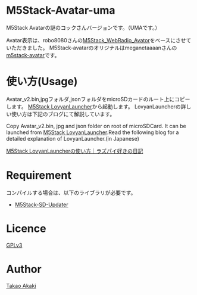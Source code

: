 # M5Stack-Avatar-uma

M5Stack Avatarの謎のコックさんバージョンです。（UMAです。）

Avatar表示は、robo8080さんの[M5Stack_WebRadio_Avator](https://github.com/robo8080/M5Stack_WebRadio_Avator)をベースにさせていただきました。
M5Stack-avatarのオリジナルはmeganetaaaanさんの[m5stack-avatar](https://github.com/meganetaaan/m5stack-avatar)です。

# 使い方(Usage)

Avatar_v2.bin,jpgフォルダ,jsonフォルダをmicroSDカードのルート上にコピーします。
[M5Stack LovyanLauncher](https://github.com/lovyan03/M5Stack_LovyanLauncher)から起動します。
LovyanLauncherの詳しい使い方は下記のブログにて解説しています。

Copy Avatar_v2.bin, jpg and json folder on root of microSDCard.
It can be launched from [M5Stack LovyanLauncher](https://github.com/lovyan03/M5Stack_LovyanLauncher).Read the following blog for a detailed explanation of LovyanLauncher.(in Japanese)

[M5Stack LovyanLauncherの使い方｜ラズパイ好きの日記](https://raspberrypi.mongonta.com/howto-use-m5stack-lovyanlauncher/)

# Requirement

コンパイルする場合は、以下のライブラリが必要です。
* [M5Stack-SD-Updater](https://github.com/tobozo/M5Stack-SD-Updater)

# Licence
[GPLv3](https://github.com/mongonta0716/M5Stack-Avatar-uma/blob/master/LICENSE)

# Author
[Takao Akaki](https://twitter.com/mongonta555)
